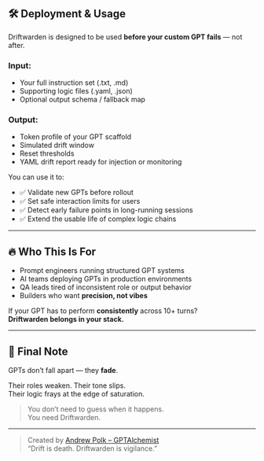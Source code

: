 ## 🛠️ Deployment & Usage

Driftwarden is designed to be used **before your custom GPT fails** — not after.

### Input:
- Your full instruction set (.txt, .md)
- Supporting logic files (.yaml, .json)
- Optional output schema / fallback map

### Output:
- Token profile of your GPT scaffold
- Simulated drift window
- Reset thresholds
- YAML drift report ready for injection or monitoring

You can use it to:
- ✅ Validate new GPTs before rollout  
- ✅ Set safe interaction limits for users  
- ✅ Detect early failure points in long-running sessions  
- ✅ Extend the usable life of complex logic chains  

---

## 🔥 Who This Is For

- Prompt engineers running structured GPT systems  
- AI teams deploying GPTs in production environments  
- QA leads tired of inconsistent role or output behavior  
- Builders who want **precision, not vibes**

If your GPT has to perform **consistently** across 10+ turns?  
**Driftwarden belongs in your stack.**

---

## 🧠 Final Note

GPTs don’t fall apart — they **fade**.

Their roles weaken. Their tone slips.  
Their logic frays at the edge of saturation.

> You don’t need to guess when it happens.  
> You need Driftwarden.

---

> Created by [Andrew Polk – GPTAlchemist](https://github.com/yourgithub)  
> “Drift is death. Driftwarden is vigilance.”
